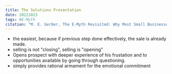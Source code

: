 ```yaml
---
title: The Solutions Presentation
date: 20221023
tags: #E-Myth
citation: "M. E. Gerber, The E-Myth Revisited: Why Most Small Businesses Don’t Work and What to Do About It. Harper Collins, 2009."
---
```


- the easiest, because if previous step done effectively, the sale is already made.
- selling is not "closing", selling is "opening"
- Opens prospect with deeper experience of his frustation and to opportunities available by going through questioning.
- simply provides rational armament for the emotional commitment